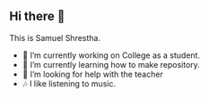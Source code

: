 ## Hi there 👋

<!--
**Sam739-pro/Sam739-pro** is a ✨ _special_ ✨ repository because its `README.md` (this file) appears on your GitHub profile.

Here are some ideas to get you started:
- 👯 I’m looking to collaborate on ...-->
This is Samuel Shrestha.

- 🔭 I’m currently working on College as a student.
- 🌱 I’m currently learning how to make repository.
- 🤔 I’m looking for help with the teacher
- 🎶 I like listening to music.


